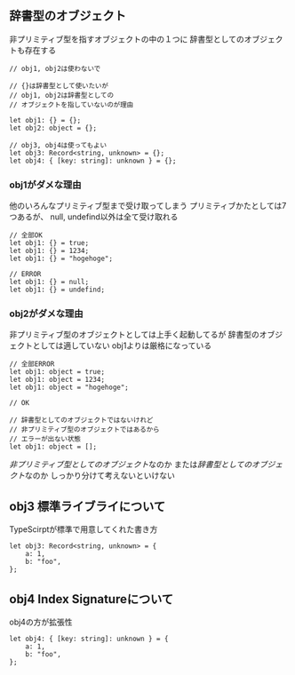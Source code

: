 ## 辞書型のオブジェクト

非プリミティブ型を指すオブジェクトの中の１つに
辞書型としてのオブジェクトも存在する

```
// obj1, obj2は使わないで

// {}は辞書型として使いたいが
// obj1, obj2は辞書型としての
// オブジェクトを指していないのが理由

let obj1: {} = {};
let obj2: object = {};

// obj3, obj4は使ってもよい
let obj3: Record<string, unknown> = {};
let obj4: { [key: string]: unknown } = {};
```

### obj1がダメな理由

他のいろんなプリミティブ型まで受け取ってしまう
プリミティブかたとしては7つあるが、
null, undefind以外は全て受け取れる

```
// 全部OK
let obj1: {} = true;
let obj1: {} = 1234;
let obj1: {} = "hogehoge";

// ERROR
let obj1: {} = null;
let obj1: {} = undefind;
```

### obj2がダメな理由

非プリミティブ型のオブジェクトとしては上手く起動してるが
辞書型のオブジェクトとしては適していない
obj1よりは厳格になっている

```
// 全部ERROR
let obj1: object = true;
let obj1: object = 1234;
let obj1: object = "hogehoge";

// OK

// 辞書型としてのオブジェクトではないけれど
// 非プリミティブ型のオブジェクトではあるから
// エラーが出ない状態
let obj1: object = [];
```

*非プリミティブ型としてのオブジェクト*なのか
または*辞書型としてのオブジェクト*なのか
しっかり分けて考えないといけない

## obj3 標準ライブライについて

TypeScirptが標準で用意してくれた書き方

```
let obj3: Record<string, unknown> = {
    a: 1,
    b: "foo",
};
```

## obj4 Index Signatureについて

obj4の方が拡張性

```
let obj4: { [key: string]: unknown } = {
    a: 1,
    b: "foo",
};
```